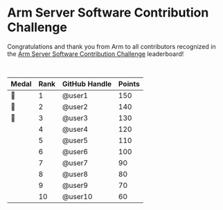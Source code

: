 # Arm Server Software Contribution Challenge

Congratulations and thank you from Arm to all contributors recognized in the [Arm Server Software Contribution Challenge](google.com) leaderboard!

<div style="width: auto; height: auto; overflow: hidden; position: relative;">
  <img src="https://i.countdownmail.com/3do1jx.gif" style="display: block; position: relative; top: -50px;" />
</div>

| **Medal** | **Rank** | **GitHub Handle** | **Points** |
|-----------|----------|-------------------|------------|
| 🥇        | 1        | @user1            | 150        |
| 🥈        | 2        | @user2            | 140        |
| 🥉        | 3        | @user3            | 130        |
|           | 4        | @user4            | 120        |
|           | 5        | @user5            | 110        |
|           | 6        | @user6            | 100        |
|           | 7        | @user7            | 90         |
|           | 8        | @user8            | 80         |
|           | 9        | @user9            | 70         |
|           | 10       | @user10           | 60         |
